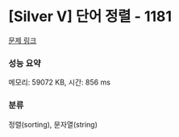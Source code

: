 # [Silver V] 단어 정렬 - 1181 

[문제 링크](https://www.acmicpc.net/problem/1181) 

### 성능 요약

메모리: 59072 KB, 시간: 856 ms

### 분류

정렬(sorting), 문자열(string)

